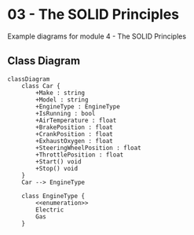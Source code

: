# 03 - The SOLID Principles

Example diagrams for module 4 - The SOLID Principles

## Class Diagram

```mermaid
classDiagram
	class Car {
		+Make : string
		+Model : string
		+EngineType : EngineType
		+IsRunning : bool
		+AirTemperature : float
		+BrakePosition : float
		+CrankPosition : float
		+ExhaustOxygen : float
		+SteeringWheelPosition : float
		+ThrottlePosition : float
		+Start() void
		+Stop() void
	}
	Car --> EngineType

	class EngineType {
		<<enumeration>>
		Electric
		Gas
	}
```

